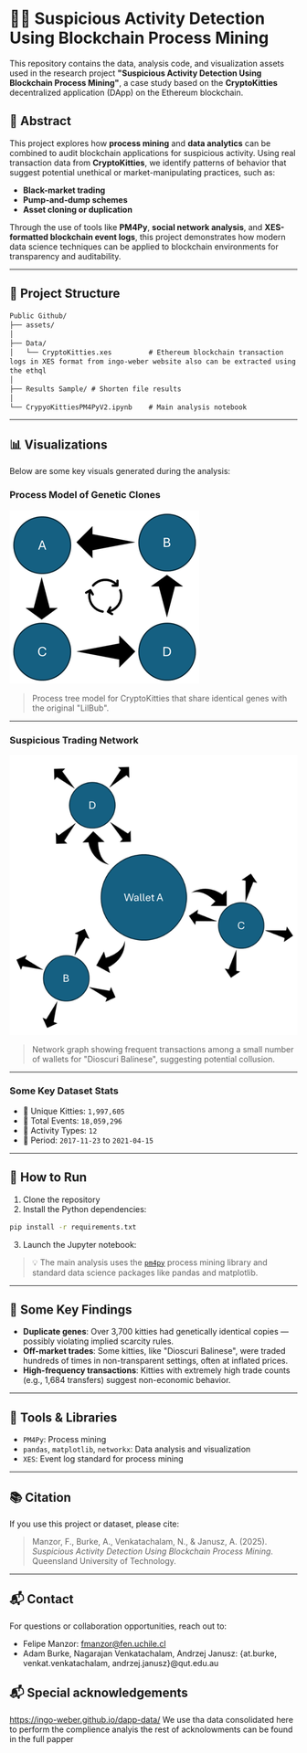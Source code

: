 # 🕵️‍♂️ Suspicious Activity Detection Using Blockchain Process Mining

This repository contains the data, analysis code, and visualization assets used in the research project **"Suspicious Activity Detection Using Blockchain Process Mining"**, a case study based on the **CryptoKitties** decentralized application (DApp) on the Ethereum blockchain.

## 📜 Abstract

This project explores how **process mining** and **data analytics** can be combined to audit blockchain applications for suspicious activity. Using real transaction data from **CryptoKitties**, we identify patterns of behavior that suggest potential unethical or market-manipulating practices, such as:

- **Black-market trading**
- **Pump-and-dump schemes**
- **Asset cloning or duplication**

Through the use of tools like **PM4Py**, **social network analysis**, and **XES-formatted blockchain event logs**, this project demonstrates how modern data science techniques can be applied to blockchain environments for transparency and auditability.

---

## 📁 Project Structure

```plaintext
Public Github/
├── assets/
│
├── Data/
│   └── CryptoKitties.xes         # Ethereum blockchain transaction logs in XES format from ingo-weber website also can be extracted using the ethql
│
├── Results Sample/ # Shorten file results
│
└── CrypyoKittiesPM4PyV2.ipynb    # Main analysis notebook
```

---

## 📊 Visualizations

Below are some key visuals generated during the analysis:

### Process Model of Genetic Clones
![Process Tree for Genetic Clones](assets/picture5_v1.png)

> Process tree model for CryptoKitties that share identical genes with the original "LilBub".

---

### Suspicious Trading Network
![Social Network Graph](assets/picture6_v1.png)

> Network graph showing frequent transactions among a small number of wallets for "Dioscuri Balinese", suggesting potential collusion.

---

### Some Key Dataset Stats

- 🧬 Unique Kitties: `1,997,605`
- 📄 Total Events: `18,059,296`
- 🔁 Activity Types: `12`
- 📆 Period: `2017-11-23` to `2021-04-15`

---

## 🚀 How to Run

1. Clone the repository
2. Install the Python dependencies:
```bash
pip install -r requirements.txt
```
3. Launch the Jupyter notebook:

> 💡 The main analysis uses the [`pm4py`](https://pm4py.fit.fraunhofer.de/) process mining library and standard data science packages like pandas and matplotlib.

---

## 🧠 Some Key Findings

- **Duplicate genes**: Over 3,700 kitties had genetically identical copies — possibly violating implied scarcity rules.
- **Off-market trades**: Some kitties, like "Dioscuri Balinese", were traded hundreds of times in non-transparent settings, often at inflated prices.
- **High-frequency transactions**: Kitties with extremely high trade counts (e.g., 1,684 transfers) suggest non-economic behavior.

---

## 🧪 Tools & Libraries

- `PM4Py`: Process mining
- `pandas`, `matplotlib`, `networkx`: Data analysis and visualization
- `XES`: Event log standard for process mining

---

## 📚 Citation

If you use this project or dataset, please cite:

> Manzor, F., Burke, A., Venkatachalam, N., & Janusz, A. (2025). *Suspicious Activity Detection Using Blockchain Process Mining*. Queensland University of Technology.

---

## 📬 Contact

For questions or collaboration opportunities, reach out to:

- Felipe Manzor: [fmanzor@fen.uchile.cl](mailto:fmanzor@fen.uchile.cl)
- Adam Burke, Nagarajan Venkatachalam, Andrzej Janusz: {at.burke, venkat.venkatachalam, andrzej.janusz}@qut.edu.au


## 📬 Special acknowledgements

https://ingo-weber.github.io/dapp-data/ We use tha data consolidated here to perform the complience analyis the rest of acknolowments can be found in the full papper 